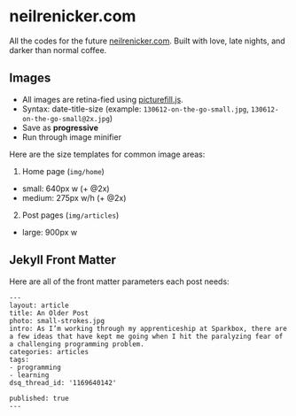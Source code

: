 # neilrenicker.com

All the codes for the future [neilrenicker.com](http://neilrenicker.com). Built with love, late nights, and darker than normal coffee.

## Images

* All images are retina-fied using [picturefill.js](https://github.com/scottjehl/picturefill).
* Syntax: date-title-size (example: `130612-on-the-go-small.jpg`, `130612-on-the-go-small@2x.jpg`)
* Save as **progressive**
* Run through image minifier

Here are the size templates for common image areas:

1. Home page (`img/home`)
  * small: 640px w (+ @2x)
  * medium: 275px w/h (+ @2x)
2. Post pages (`img/articles`)
  * large: 900px w

## Jekyll Front Matter

Here are all of the front matter parameters each post needs:

    ---
    layout: article
    title: An Older Post
    photo: small-strokes.jpg
    intro: As I’m working through my apprenticeship at Sparkbox, there are a few ideas that have kept me going when I hit the paralyzing fear of a challenging programming problem.
    categories: articles
    tags:
    - programming
    - learning
    dsq_thread_id: '1169640142'

    published: true
    ---